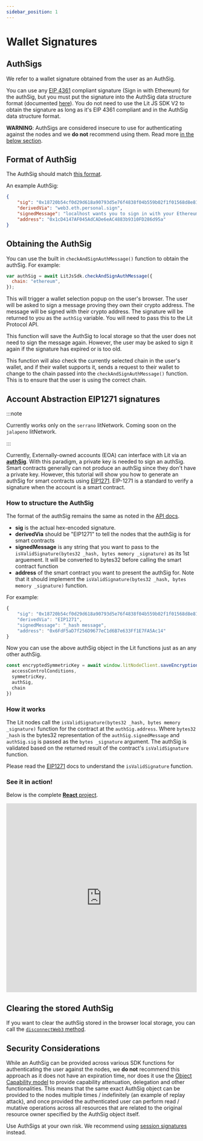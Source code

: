 ```yaml
---
sidebar_position: 1
---
```


# Wallet Signatures

## AuthSigs

We refer to a wallet signature obtained from the user as an AuthSig.

You can use any [EIP 4361](https://eips.ethereum.org/EIPS/eip-4361) compliant signature (Sign in with Ethereum) for the authSig, but you must put the signature into the AuthSig data structure format (documented [here](https://js-sdk.litprotocol.com/interfaces/types_src.AuthSig.html)). You do not need to use the Lit JS SDK V2 to obtain the signature as long as it's EIP 4361 compliant and in the AuthSig data structure format.

**WARNING**: AuthSigs are considered insecure to use for authenticating against the nodes and we **do not** recommend using them. Read more [in the below section](/SDK/Explanation/authentication/authSig#security-considerations).

## Format of AuthSig

The AuthSig should match [this format](https://js-sdk.litprotocol.com/interfaces/types_src.AuthSig.html).

An example AuthSig:

```json
{
	"sig": "0x18720b54cf0d29d618a90793d5e76f4838f04b559b02f1f01568d8e81c26ae9536e11bb90ad311b79a5bc56149b14103038e5e03fee83931a146d93d150eb0f61c",
	"derivedVia": "web3.eth.personal.sign",
	"signedMessage": "localhost wants you to sign in with your Ethereum account:\n0x1cD4147AF045AdCADe6eAC4883b9310FD286d95a\n\nThis is a test statement.  You can put anything you want here.\n\nURI: https://localhost/login\nVersion: 1\nChain ID: 1\nNonce: gzdlw7mR57zMcGFzz\nIssued At: 2022-04-15T22:58:44.754Z",
	"address": "0x1cD4147AF045AdCADe6eAC4883b9310FD286d95a"
}
```

## Obtaining the AuthSig

You can use the built in `checkAndSignAuthMessage()` function to obtain the authSig. For example:

```js
var authSig = await LitJsSdk.checkAndSignAuthMessage({
  chain: "ethereum",
});
```

This will trigger a wallet selection popup on the user's browser. The user will be asked to sign a message proving they own their crypto address. The message will be signed with their crypto address. The signature will be returned to you as the `authSig` variable. You will need to pass this to the Lit Protocol API.

This function will save the AuthSig to local storage so that the user does not need to sign the message again. However, the user may be asked to sign it again if the signature has expired or is too old.

This function will also check the currently selected chain in the user's wallet, and if their wallet supports it, sends a request to their wallet to change to the chain passed into the `checkAndSignAuthMessage()` function. This is to ensure that the user is using the correct chain.

## Account Abstraction EIP1271 signatures

:::note

Currently works only on the `serrano` litNetwork. Coming soon on the `jalapeno` litNetwork.

:::


Currently, Externally-owned accounts (EOA) can interface with Lit via an [**authSig**](/SDK/Explanation/authentication/authSig). With this paradigm, a private key is needed to sign an authSig. Smart contracts generally can not produce an authSig since they don't have a private key. However, this tutorial will show you how to generate an authSig for smart contracts using [EIP1271](https://eips.ethereum.org/EIPS/eip-1271). EIP-1271 is a standard to verify a signature when the account is a smart contract.


### How to structure the AuthSig

The format of the authSig remains the same as noted in the [API docs](https://js-sdk.litprotocol.com/interfaces/types_src.AuthSig.html). 

* **sig** is the actual hex-encoded signature.
* **derivedVia** should be "EIP1271" to tell the nodes that the authSig is for smart contracts
* **signedMessage** is any string that you want to pass to the `isValidSignature(bytes32 _hash, bytes memory _signature)` as its 1st arguement. It will be converted to bytes32 before calling the smart contract function
* **address** of the smart contract you want to present the authSig for. Note that it should implement the `isValidSignature(bytes32 _hash, bytes memory _signature)` function.

For example:

```js
{
	"sig": "0x18720b54cf0d29d618a90793d5e76f4838f04b559b02f1f01568d8e81c26ae9536e11bb90ad311b79a5bc56149b14103038e5e03fee83931a146d93d150eb0f61c",
	"derivedVia": "EIP1271",
	"signedMessage": "_hash message",
	"address": "0x6FdF5aD7f256D9677eC1d6B7e633Ff1E7FA5Ac14"
}
```

Now you can use the above authSig object in the Lit functions just as an any other authSig.

```js
const encryptedSymmetricKey = await window.litNodeClient.saveEncryptionKey({
  accessControlConditions,
  symmetricKey,
  authSig,
  chain
})
```

### How it works

The Lit nodes call the `isValidSignature(bytes32 _hash, bytes memory _signature)` function for the contract at the `authSig.address`. Where `bytes32 _hash` is the bytes32 representation of the `authSig.signedMessage` and `authSig.sig` is passed as the `bytes _signature` argument. The authSig is validated based on the returned result of the contract's `isValidSignature` function.

Please read the [EIP1271](https://eips.ethereum.org/EIPS/eip-1271) docs to understand the `isValidSignature` function.

### See it in action!

Below is the complete [**React** project](https://replit.com/@lit/Smart-Contract-Authsig-EIP1271#smart-contract-authsig/src/App.js).

<iframe frameborder="0" width="100%" height="500px" className="repls" style={{display: "none"}} src="https://replit.com/@lit/Smart-Contract-Authsig-EIP1271#smart-contract-authsig/src/App.js"></iframe>

## Clearing the stored AuthSig

If you want to clear the authSig stored in the browser local storage, you can call the [`disconnectWeb3` method](https://js-sdk.litprotocol.com/functions/auth_browser_src.ethConnect.disconnectWeb3.html).

## Security Considerations

While an AuthSig can be provided across various SDK functions for authenticating the user against the nodes, we **do not** recommend this approach as it does not have an expiration time, nor does it use the [Object Capability model](https://en.wikipedia.org/wiki/Object-capability_model) to provide capability attenuation, delegation and other functionalities. This means that the same exact AuthSig object can be provided to the nodes multiple times / indefinitely (an example of replay attack), and once provided the authenticated user can perform read / mutative operations across all resources that are related to the original resource owner specified by the AuthSig object itself. 

Use AuthSigs at your own risk. We recommend using [session signatures](/SDK/Explanation/authentication/sessionSigs) instead.